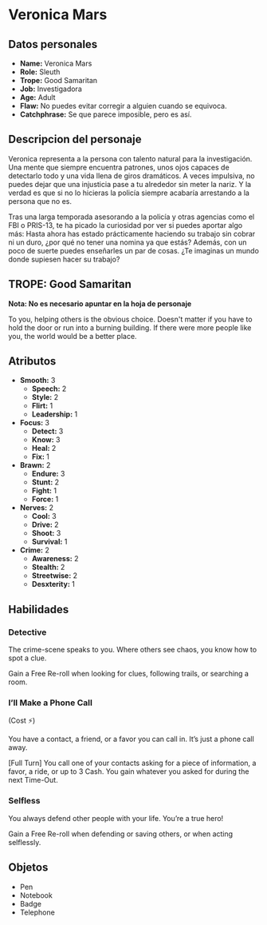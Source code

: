 
# Veronica Mars

## Datos personales

* **Name:** Veronica Mars
* **Role:** Sleuth
* **Trope:** Good Samaritan
* **Job:** Investigadora
* **Age:** Adult
* **Flaw:** No puedes evitar corregir a alguien cuando se equivoca.
* **Catchphrase:** Se que parece imposible, pero es así.

## Descripcion del personaje

Veronica representa a la persona con talento natural para la investigación. Una mente que siempre encuentra patrones, unos ojos capaces de detectarlo todo y una vida llena de giros dramáticos. A veces impulsiva, no puedes dejar que una injusticia pase a tu alrededor sin meter la nariz. Y la verdad es que si no lo hicieras la policía siempre acabaría arrestando a la persona que no es.

Tras una larga temporada asesorando a la policía y otras agencias como el FBI o PRIS-13, te ha picado la curiosidad por ver si puedes aportar algo más: Hasta ahora has estado prácticamente haciendo su trabajo sin cobrar ni un duro, ¿por qué no tener una nomina ya que estás? Además, con un poco de suerte puedes enseñarles un par de cosas. ¿Te imaginas un mundo donde supiesen hacer su trabajo?


## TROPE: Good Samaritan

**Nota: No es necesario apuntar en la hoja de personaje**

To you, helping others is the obvious choice. Doesn't matter if you have to hold the door or run into a burning building. If there were more people like you, the world would be a better place.

## Atributos

* **Smooth:** 3
    * **Speech:** 2
    * **Style:** 2
    * **Flirt:** 1
    * **Leadership:** 1
* **Focus:** 3
    * **Detect:** 3
    * **Know:** 3
    * **Heal:** 2
    * **Fix:** 1
* **Brawn:** 2
    * **Endure:** 3
    * **Stunt:** 2
    * **Fight:** 1
    * **Force:** 1
* **Nerves:** 2
    * **Cool:** 3
    * **Drive:** 2
    * **Shoot:** 3
    * **Survival:** 1
* **Crime:** 2
    * **Awareness:** 2
    * **Stealth:** 2
    * **Streetwise:** 2
    * **Desxterity:** 1


## Habilidades

### Detective

The crime-scene speaks to you. Where others see chaos, you know how to spot a clue. 

Gain a Free Re-roll when looking for clues, following trails, or searching a room.


### I’ll Make a Phone Call

(Cost ⚡)

You have a contact, a friend, or a favor you can call in. It’s just a phone call away.

[Full Turn] You call one of your contacts asking for a piece of information, a favor, a ride, or up to 3 Cash. You gain whatever you asked for during the next Time-Out.


### Selfless

You always defend other people with your life. You’re a true hero!

Gain a Free Re-roll when defending or saving others, or when acting selflessly.




## Objetos

* Pen
* Notebook
* Badge
* Telephone

